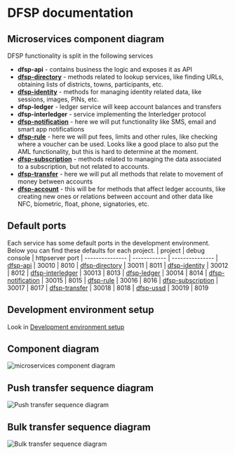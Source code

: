 # DFSP documentation

## Microservices component diagram

DFSP functionality is split in the following services

- **dfsp-api** - contains business the logic and exposes it as API
- **[dfsp-directory](directory.md)** - methods related to lookup services, like finding URLs, obtaining lists of districts, towns, participants, etc.
- **[dfsp-identity](identity.md)** - methods for managing identity related data, like sessions, images, PINs, etc.
- **dfsp-ledger** - ledger service will keep account balances and transfers
- **dfsp-interledger** - service implementing the Interledger protocol
- **[dfsp-notification](notification.md)** - here we will put functionality like SMS, email and smart app notifications
- **[dfsp-rule](rule.md)** - here we will put fees, limits and other rules, like checking where a voucher can be used. Looks like a good place to also put the AML functionality, but this is hard to determine at the moment.
- **[dfsp-subscription](subscription.md)** - methods related to managing the data associated to a subscription, but not related to accounts.
- **[dfsp-transfer](transfer.md)** - here we will put all methods that relate to movement of money between accounts
- **[dfsp-account](account.md)** - this will be for methods that affect ledger accounts, like creating new ones or relations between account and other data like NFC, biometric, float, phone, signatories, etc.

## Default ports

Each service has some default ports in the development environment. Below you can find these defaults for each project.
| project                                                                       | debug console    |  httpserver port
| ---------------                                                               | ------------     | ---------------
| [dfsp-api](https://github.com/LevelOneProject/dfsp-api)                       | 30010            | 8010
| [dfsp-directory](https://github.com/LevelOneProject/dfsp-directory)           | 30011            | 8011
| [dfsp-identity](https://github.com/LevelOneProject/dfsp-identity)             | 30012            | 8012
| [dfsp-interledger](https://github.com/LevelOneProject/dfsp-interledger)       | 30013            | 8013
| [dfsp-ledger](https://github.com/LevelOneProject/dfsp-ledger)                 | 30014            | 8014
| [dfsp-notification](https://github.com/LevelOneProject/dfsp-notification)     | 30015            | 8015
| [dfsp-rule](https://github.com/LevelOneProject/dfsp-rule)                     | 30016            | 8016
| [dfsp-subscription](https://github.com/LevelOneProject/dfsp-subscription)     | 30017            | 8017
| [dfsp-transfer](https://github.com/LevelOneProject/dfsp-transfer)             | 30018            | 8018
| [dfsp-ussd](https://github.com/LevelOneProject/dfsp-ussd)                     | 30019            | 8019

## Development environment setup

Look in [Development environment setup](development.md)

## Component diagram

![microservices component diagram](./microServices.png)

## Push transfer sequence diagram

![Push transfer sequence diagram](./transfer.push.create.png)

## Bulk transfer sequence diagram

![Bulk transfer sequence diagram](./transfer.bulk.create.png)
